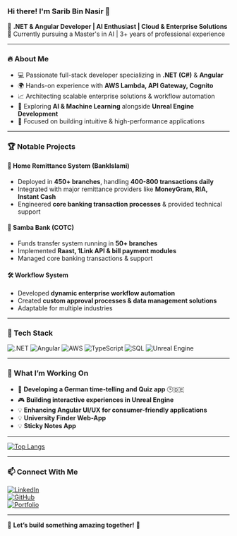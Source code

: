 ### Hi there! I'm Sarib Bin Nasir 👋

🚀 **.NET & Angular Developer | AI Enthusiast | Cloud & Enterprise Solutions**  
📍 Currently pursuing a Master's in AI | 3+ years of professional experience  

---

### 🔥 About Me
- 💻 Passionate full-stack developer specializing in **.NET (C#)** & **Angular**
- 🌍 Hands-on experience with **AWS Lambda, API Gateway, Cognito**
- 📈 Architecting scalable enterprise solutions & workflow automation
- 🤖 Exploring **AI & Machine Learning** alongside **Unreal Engine Development**
- 🎯 Focused on building intuitive & high-performance applications

---

### 🏆 Notable Projects
#### **🏦 Home Remittance System (BankIslami)**
- Deployed in **450+ branches**, handling **400-800 transactions daily**
- Integrated with major remittance providers like **MoneyGram, RIA, Instant Cash**
- Engineered **core banking transaction processes** & provided technical support

#### **💸 Samba Bank (COTC)**
- Funds transfer system running in **50+ branches**
- Implemented **Raast, 1Link API & bill payment modules**
- Managed core banking transactions & support

#### **🛠️ Workflow System**
- Developed **dynamic enterprise workflow automation**
- Created **custom approval processes & data management solutions**
- Adaptable for multiple industries

---

### 🚀 Tech Stack
![.NET](https://img.shields.io/badge/.NET-5C2D91?style=flat-square&logo=dotnet&logoColor=white) ![Angular](https://img.shields.io/badge/Angular-DD0031?style=flat-square&logo=angular&logoColor=white) ![AWS](https://img.shields.io/badge/AWS-232F3E?style=flat-square&logo=amazonaws&logoColor=white) ![TypeScript](https://img.shields.io/badge/TypeScript-007ACC?style=flat-square&logo=typescript&logoColor=white) ![SQL](https://img.shields.io/badge/SQL-CC2927?style=flat-square&logo=microsoftsqlserver&logoColor=white) ![Unreal Engine](https://img.shields.io/badge/Unreal%20Engine-313131?style=flat-square&logo=unrealengine&logoColor=white)

---

### 🌟 What I’m Working On
- 📱 **Developing a German time-telling and Quiz app** 🕒🇩🇪
- 🎮 **Building interactive experiences in Unreal Engine**
- 💡 **Enhancing Angular UI/UX for consumer-friendly applications**
- 💡 **University Finder Web-App**
- 💡 **Sticky Notes App**
---

<!---
[![GitHub Streak](https://github-readme-streak-stats.herokuapp.com?user=arslanaka&theme=dark&hide_border=true)](https://git.io/streak-stats)
--->

[![Top Langs](https://github-readme-stats.vercel.app/api/top-langs/?username=sarib-nasir&layout=compact&theme=vision-friendly-dark)](https://github.com/anuraghazra/github-readme-stats)



---

<!---
### :writing_hand: Blog Posts :
--->
### 📫 Connect With Me
[![LinkedIn](https://img.shields.io/badge/LinkedIn-0077B5?style=flat-square&logo=linkedin&logoColor=white)](https://linkedin.com/in/your-profile)  
[![GitHub](https://img.shields.io/badge/GitHub-100000?style=flat-square&logo=github&logoColor=white)](https://github.com/your-github)  
[![Portfolio](https://img.shields.io/badge/Portfolio-000000?style=flat-square&logo=vercel&logoColor=white)](https://yourportfolio.com)

---

📌 **Let’s build something amazing together!** 🚀

